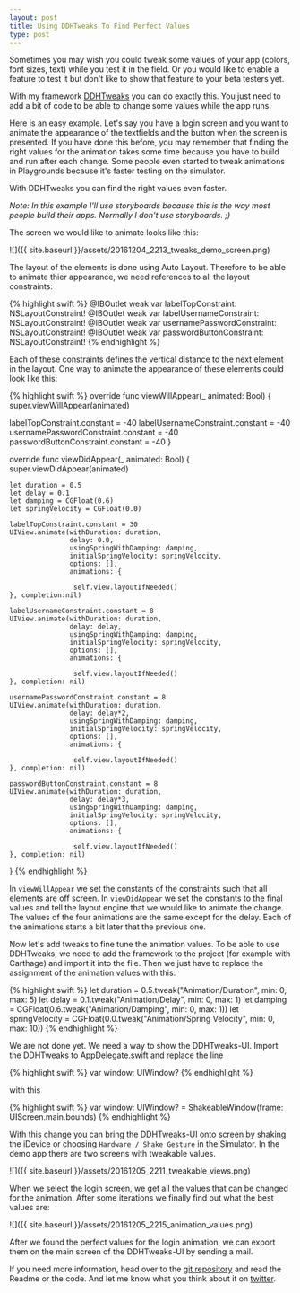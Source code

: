 ```yaml
---
layout: post
title: Using DDHTweaks To Find Perfect Values
type: post
---
```

Sometimes you may wish you could tweak some values of your app (colors, font sizes, text) while you test it in the field. Or you would like to enable a feature to test it but don't like to show that feature to your beta testers yet.

With my framework [DDHTweaks](https://github.com/dasdom/DDHTweaks) you can do exactly this. You just need to add a bit of code to be able to change some values while the app runs.
<!--more-->
Here is an easy example. Let's say you have a login screen and you want to animate the appearance of the textfields and the button when the screen is presented. If you have done this before, you may remember that finding the right values for the animation takes some time because you have to build and run after each change. Some people even started to tweak animations in Playgrounds because it's faster testing on the simulator.

With DDHTweaks you can find the right values even faster.

*Note: In this example I'll use storyboards because this is the way most people build their apps. Normally I don't use storyboards. ;)*

The screen we would like to animate looks like this:

![]({{ site.baseurl }}/assets/20161204_2213_tweaks_demo_screen.png)

The layout of the elements is done using Auto Layout. Therefore to be able to animate thier appearance, we need references to all the layout constraints:

{% highlight swift %}
@IBOutlet weak var labelTopConstraint: NSLayoutConstraint!
@IBOutlet weak var labelUsernameConstraint: NSLayoutConstraint!
@IBOutlet weak var usernamePasswordConstraint: NSLayoutConstraint!
@IBOutlet weak var passwordButtonConstraint: NSLayoutConstraint!
{% endhighlight %}

Each of these constraints defines the vertical distance to the next element in the layout. One way to animate the appearance of these elements could look like this:

{% highlight swift %}
override func viewWillAppear(_ animated: Bool) {
  super.viewWillAppear(animated)
  
  labelTopConstraint.constant = -40
  labelUsernameConstraint.constant = -40
  usernamePasswordConstraint.constant = -40
  passwordButtonConstraint.constant = -40
}

override func viewDidAppear(_ animated: Bool) {
    super.viewDidAppear(animated)
    
    let duration = 0.5
    let delay = 0.1
    let damping = CGFloat(0.6)
    let springVelocity = CGFloat(0.0)

    labelTopConstraint.constant = 30
    UIView.animate(withDuration: duration,
                   delay: 0.0,
                   usingSpringWithDamping: damping,
                   initialSpringVelocity: springVelocity,
                   options: [],
                   animations: {
                    
                    self.view.layoutIfNeeded()
    }, completion:nil)

    labelUsernameConstraint.constant = 8
    UIView.animate(withDuration: duration,
                   delay: delay,
                   usingSpringWithDamping: damping,
                   initialSpringVelocity: springVelocity,
                   options: [],
                   animations: {
                    
                    self.view.layoutIfNeeded()
    }, completion: nil)

    usernamePasswordConstraint.constant = 8
    UIView.animate(withDuration: duration,
                   delay: delay*2,
                   usingSpringWithDamping: damping,
                   initialSpringVelocity: springVelocity,
                   options: [],
                   animations: {
                    
                    self.view.layoutIfNeeded()
    }, completion: nil)

    passwordButtonConstraint.constant = 8
    UIView.animate(withDuration: duration,
                   delay: delay*3,
                   usingSpringWithDamping: damping,
                   initialSpringVelocity: springVelocity,
                   options: [],
                   animations: {
                    
                    self.view.layoutIfNeeded()
    }, completion: nil)
}
{% endhighlight %}

In `viewWillAppear` we set the constants of the constraints such that all elements are off screen. In `viewDidAppear` we set the constants to the final values and tell the layout engine that we would like to animate the change. The values of the four animations are the same except for the delay. Each of the animations starts a bit later that the previous one.


Now let's add tweaks to fine tune the animation values. To be able to use DDHTweaks, we need to add the framework to the project (for example with Carthage) and import it into the file. Then we just have to replace the assignment of the animation values with this:

{% highlight swift %}
let duration = 0.5.tweak("Animation/Duration", min: 0, max: 5)
let delay = 0.1.tweak("Animation/Delay", min: 0, max: 1)
let damping = CGFloat(0.6.tweak("Animation/Damping", min: 0, max: 1))
let springVelocity = CGFloat(0.0.tweak("Animation/Spring Velocity", min: 0, max: 10))
{% endhighlight %}

We are not done yet. We need a way to show the DDHTweaks-UI. Import the DDHTweaks to AppDelegate.swift and replace the line

{% highlight swift %}
var window: UIWindow?
{% endhighlight %}

with this

{% highlight swift %}
var window: UIWindow? = ShakeableWindow(frame: UIScreen.main.bounds)
{% endhighlight %}

With this change you can bring the DDHTweaks-UI onto screen by shaking the iDevice or choosing `Hardware / Shake Gesture` in the Simulator. In the demo app there are two screens with tweakable values.

![]({{ site.baseurl }}/assets/20161205_2211_tweakable_views.png)

When we select the login screen, we get all the values that can be changed for the animation. After some iterations we finally find out what the best values are:

![]({{ site.baseurl }}/assets/20161205_2215_animation_values.png)

After we found the perfect values for the login animation, we can export them on the main screen of the DDHTweaks-UI by sending a mail.

If you need more information, head over to the [git repository](https://github.com/dasdom/DDHTweaks) and read the Readme or the code. And let me know what you think about it on [twitter](https://twitter.com/swiftpainless).
